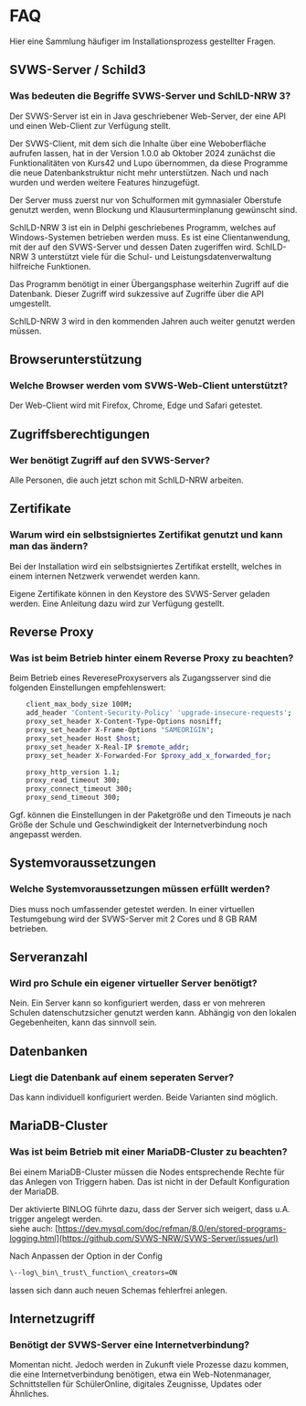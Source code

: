 
# FAQ

Hier eine Sammlung häufiger im Installationsprozess gestellter Fragen. 

## SVWS-Server / Schild3
### Was bedeuten die Begriffe SVWS-Server und SchILD-NRW 3?

Der SVWS-Server ist ein in Java geschriebener Web-Server, der eine API und einen Web-Client zur Verfügung stellt.

Der SVWS-Client, mit dem sich die Inhalte über eine Weboberfläche aufrufen lassen, hat in der Version 1.0.0 ab Oktober 2024 zunächst die Funktionalitäten von Kurs42 und Lupo übernommen, da diese Programme die neue Datenbankstruktur nicht mehr unterstützen. Nach und nach wurden und werden weitere Features hinzugefügt.

Der Server muss zuerst nur von Schulformen mit gymnasialer Oberstufe genutzt werden, wenn Blockung und Klausurterminplanung gewünscht sind.

SchILD-NRW 3 ist ein in Delphi geschriebenes Programm, welches auf Windows-Systemen betrieben werden muss. Es ist eine Clientanwendung, mit der auf den SVWS-Server und dessen Daten zugeriffen wird. SchILD-NRW 3 unterstützt viele für die Schul- und Leistungsdatenverwaltung hilfreiche Funktionen.

Das Programm benötigt in einer Übergangsphase weiterhin Zugriff auf die Datenbank. Dieser Zugriff wird sukzessive auf Zugriffe über die API umgestellt.

SchILD-NRW 3 wird in den kommenden Jahren auch weiter genutzt werden müssen.

## Browserunterstützung
### Welche Browser werden vom SVWS-Web-Client unterstützt?

Der Web-Client wird mit Firefox, Chrome, Edge und Safari getestet.

## Zugriffsberechtigungen
### Wer benötigt Zugriff auf den SVWS-Server?

Alle Personen, die auch jetzt schon mit SchILD-NRW arbeiten.



## Zertifikate
### Warum wird ein selbstsigniertes Zertifikat genutzt und kann man das ändern?

Bei der Installation wird ein selbstsigniertes Zertifikat erstellt, welches in einem internen Netzwerk verwendet werden kann.

Eigene Zertifikate können in den Keystore des SVWS-Server geladen werden. Eine Anleitung dazu wird zur Verfügung gestellt.

## Reverse Proxy
### Was ist beim Betrieb hinter einem Reverse Proxy zu beachten?

Beim Betrieb eines RevereseProxyservers als Zugangsserver sind die folgenden Einstellungen empfehlenswert: 

```bash 
    client_max_body_size 100M;
    add_header 'Content-Security-Policy' 'upgrade-insecure-requests';
    proxy_set_header X-Content-Type-Options nosniff;
    proxy_set_header X-Frame-Options "SAMEORIGIN";
    proxy_set_header Host $host;
    proxy_set_header X-Real-IP $remote_addr;
    proxy_set_header X-Forwarded-For $proxy_add_x_forwarded_for;

    proxy_http_version 1.1;
    proxy_read_timeout 300;
    proxy_connect_timeout 300;
    proxy_send_timeout 300;
```

Ggf. können die Einstellungen in der Paketgröße und den Timeouts je nach Größe der Schule und Geschwindigkeit der Internetverbindung noch angepasst werden. 

## Systemvoraussetzungen 
### Welche Systemvoraussetzungen müssen erfüllt werden?

Dies muss noch umfassender getestet werden. In einer virtuellen Testumgebung wird der SVWS-Server mit 2 Cores und 8 GB RAM betrieben.


## Serveranzahl
### Wird pro Schule ein eigener virtueller Server benötigt?

Nein. Ein Server kann so konfiguriert werden, dass er von mehreren Schulen datenschutzsicher genutzt werden kann.
Abhängig von den lokalen Gegebenheiten, kann das sinnvoll sein.

## Datenbanken
### Liegt die Datenbank auf einem seperaten Server?

Das kann individuell konfiguriert werden. Beide Varianten sind möglich.


## MariaDB-Cluster
### Was ist beim Betrieb mit einer MariaDB-Cluster zu beachten?

Bei einem MariaDB-Cluster müssen die Nodes entsprechende Rechte für das Anlegen von Triggern haben.
Das ist nicht in der Default Konfiguration der MariaDB.

Der aktivierte BINLOG führte dazu, dass der Server sich weigert, dass u.A. trigger angelegt werden.  
siehe auch: [https://dev.mysql.com/doc/refman/8.0/en/stored-programs-logging.html](https://github.com/SVWS-NRW/SVWS-Server/issues/url)

Nach Anpassen der Option in der Config  
```bash
\--log\_bin\_trust\_function\_creators=ON
```
lassen sich dann auch neuen Schemas fehlerfrei anlegen.

## Internetzugriff 
### Benötigt der SVWS-Server eine Internetverbindung?

Momentan nicht. Jedoch werden in Zukunft viele Prozesse dazu kommen, die eine Internetverbindung benötigen, etwa ein Web-Notenmanager, Schnittstellen für SchülerOnline, digitales Zeugnisse, Updates oder Ähnliches.


